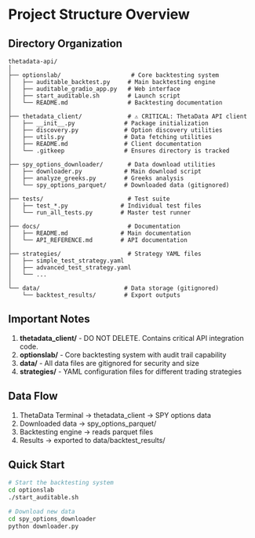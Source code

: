 # Project Structure Overview

## Directory Organization

```
thetadata-api/
│
├── optionslab/                    # Core backtesting system
│   ├── auditable_backtest.py     # Main backtesting engine
│   ├── auditable_gradio_app.py   # Web interface
│   ├── start_auditable.sh        # Launch script
│   └── README.md                 # Backtesting documentation
│
├── thetadata_client/             # ⚠️ CRITICAL: ThetaData API client
│   ├── __init__.py              # Package initialization
│   ├── discovery.py             # Option discovery utilities
│   ├── utils.py                 # Data fetching utilities
│   ├── README.md                # Client documentation
│   └── .gitkeep                 # Ensures directory is tracked
│
├── spy_options_downloader/       # Data download utilities
│   ├── downloader.py            # Main download script
│   ├── analyze_greeks.py        # Greeks analysis
│   └── spy_options_parquet/     # Downloaded data (gitignored)
│
├── tests/                        # Test suite
│   ├── test_*.py               # Individual test files
│   └── run_all_tests.py        # Master test runner
│
├── docs/                         # Documentation
│   ├── README.md               # Main documentation
│   └── API_REFERENCE.md        # API documentation
│
├── strategies/                   # Strategy YAML files
│   ├── simple_test_strategy.yaml
│   ├── advanced_test_strategy.yaml
│   └── ...
│
└── data/                        # Data storage (gitignored)
    └── backtest_results/        # Export outputs
```

## Important Notes

1. **thetadata_client/** - DO NOT DELETE. Contains critical API integration code.
2. **optionslab/** - Core backtesting system with audit trail capability
3. **data/** - All data files are gitignored for security and size
4. **strategies/** - YAML configuration files for different trading strategies

## Data Flow

1. ThetaData Terminal → thetadata_client → SPY options data
2. Downloaded data → spy_options_parquet/
3. Backtesting engine → reads parquet files
4. Results → exported to data/backtest_results/

## Quick Start

```bash
# Start the backtesting system
cd optionslab
./start_auditable.sh

# Download new data
cd spy_options_downloader
python downloader.py
```
